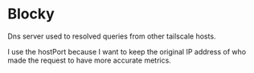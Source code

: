 # Blocky

Dns server used to resolved queries from other tailscale hosts.

I use the hostPort because I want to keep the original IP address of who made
the request to have more accurate metrics.
